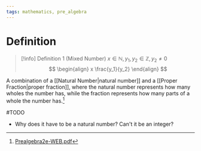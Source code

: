 ```yaml
---
tags: mathematics, pre_algebra
---
```


# Definition

> [!info] Definition 1 (Mixed Number)
> $x \in \mathbb{N}, y_1, y_2 \in \mathbb{Z}, y_2 \neq 0$
> $$
> \begin{align}
> x \frac{y_1}{y_2}
> \end{align}
> $$

A combination of a [[Natural Number|natural number]] and a [[Proper Fraction|proper fraction]], where the natural number represents how many wholes the number has, while the fraction represents how many parts of a whole the number has.[^1]

#TODO 

- Why does it have to be a natural number? Can't it be an integer?

[^1]: [Prealgebra2e-WEB.pdf](zotero://open-pdf/library/items/W4QW2QZI?page=287)